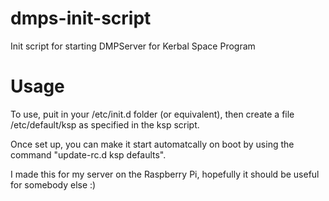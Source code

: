 # dmps-init-script
Init script for starting DMPServer for Kerbal Space Program

# Usage
To use, puit in your /etc/init.d folder (or equivalent), then create a file /etc/default/ksp as specified in the ksp script.

Once set up, you can make it start automatcally on boot by using the command "update-rc.d ksp defaults".

I made this for my server on the Raspberry Pi, hopefully it should be useful for somebody else :)